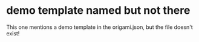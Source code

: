 # demo template named but not there

This one mentions a demo template in the origami.json, but the file doesn't exist!
